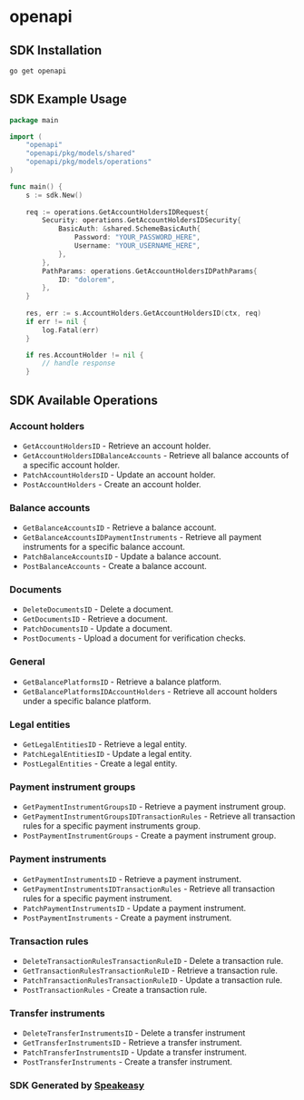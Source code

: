 # openapi

<!-- Start SDK Installation -->
## SDK Installation

```bash
go get openapi
```
<!-- End SDK Installation -->

## SDK Example Usage
<!-- Start SDK Example Usage -->
```go
package main

import (
    "openapi"
    "openapi/pkg/models/shared"
    "openapi/pkg/models/operations"
)

func main() {
    s := sdk.New()
    
    req := operations.GetAccountHoldersIDRequest{
        Security: operations.GetAccountHoldersIDSecurity{
            BasicAuth: &shared.SchemeBasicAuth{
                Password: "YOUR_PASSWORD_HERE",
                Username: "YOUR_USERNAME_HERE",
            },
        },
        PathParams: operations.GetAccountHoldersIDPathParams{
            ID: "dolorem",
        },
    }
    
    res, err := s.AccountHolders.GetAccountHoldersID(ctx, req)
    if err != nil {
        log.Fatal(err)
    }

    if res.AccountHolder != nil {
        // handle response
    }
```
<!-- End SDK Example Usage -->

<!-- Start SDK Available Operations -->
## SDK Available Operations

### Account holders

* `GetAccountHoldersID` - Retrieve an account holder.
* `GetAccountHoldersIDBalanceAccounts` - Retrieve all balance accounts of a specific account holder.
* `PatchAccountHoldersID` - Update an account holder.
* `PostAccountHolders` - Create an account holder.

### Balance accounts

* `GetBalanceAccountsID` - Retrieve a balance account.
* `GetBalanceAccountsIDPaymentInstruments` - Retrieve all payment instruments for a specific balance account.
* `PatchBalanceAccountsID` - Update a balance account.
* `PostBalanceAccounts` - Create a balance account.

### Documents

* `DeleteDocumentsID` - Delete a document.
* `GetDocumentsID` - Retrieve a document.
* `PatchDocumentsID` - Update a document.
* `PostDocuments` - Upload a document for verification checks.

### General

* `GetBalancePlatformsID` - Retrieve a balance platform.
* `GetBalancePlatformsIDAccountHolders` - Retrieve all account holders under a specific balance platform.

### Legal entities

* `GetLegalEntitiesID` - Retrieve a legal entity.
* `PatchLegalEntitiesID` - Update a legal entity.
* `PostLegalEntities` - Create a legal entity.

### Payment instrument groups

* `GetPaymentInstrumentGroupsID` - Retrieve a payment instrument group.
* `GetPaymentInstrumentGroupsIDTransactionRules` - Retrieve all transaction rules for a specific payment instruments group.
* `PostPaymentInstrumentGroups` - Create a payment instrument group.

### Payment instruments

* `GetPaymentInstrumentsID` - Retrieve a payment instrument.
* `GetPaymentInstrumentsIDTransactionRules` - Retrieve all transaction rules for a specific payment instrument.
* `PatchPaymentInstrumentsID` - Update a payment instrument.
* `PostPaymentInstruments` - Create a payment instrument.

### Transaction rules

* `DeleteTransactionRulesTransactionRuleID` - Delete a transaction rule.
* `GetTransactionRulesTransactionRuleID` - Retrieve a transaction rule.
* `PatchTransactionRulesTransactionRuleID` - Update a transaction rule.
* `PostTransactionRules` - Create a transaction rule.

### Transfer instruments

* `DeleteTransferInstrumentsID` - Delete a transfer instrument
* `GetTransferInstrumentsID` - Retrieve a transfer instrument.
* `PatchTransferInstrumentsID` - Update a transfer instrument.
* `PostTransferInstruments` - Create a transfer instrument.

<!-- End SDK Available Operations -->

### SDK Generated by [Speakeasy](https://docs.speakeasyapi.dev/docs/using-speakeasy/client-sdks)
